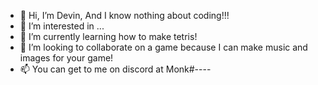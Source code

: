 - 👋 Hi, I’m Devin, And I know nothing about coding!!!
- 👀 I’m interested in ...
- 🌱 I’m currently learning how to make tetris!
- 💞️ I’m looking to collaborate on a game because I can make music and images for your game!
- 📫 You can get to me on discord at Monk#----

<!---
MonjeyDaGuineaPig/MonjeyDaGuineaPig is a ✨ special ✨ repository because its `Description.md` (this file) appears on your GitHub profile.
You can click the Preview link to take a look at your changes.
--->
